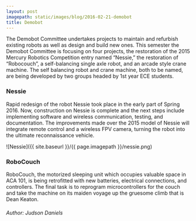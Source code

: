 ```yaml
---
layout: post
imagepath: static/images/blog/2016-02-21-demobot
title: Demobot
---
```


The Demobot Committee undertakes projects to maintain and refurbish existing
robots as well as design and build new ones. This semester the Demobot Committee
is focusing on four projects, the restoration of the 2015 Mercury Robotics
Competition entry named “Nessie,” the restoration of “Robocouch”, a
self-balancing single axle robot, and an arcade style crane machine. The self
balancing robot and crane machine, both to be named, are being developed by two
groups headed by 1st year ECE students.

### Nessie

Rapid redesign of the robot Nessie took place in the early part of Spring 2016.
Now, construction on Nessie is complete and the next steps include implementing
software and wireless communication, testing, and documentation. The
improvements made over the 2015 model of Nessie will integrate remote control
and a wireless FPV camera, turning the robot into the ultimate reconnaissance
vehicle.

![Nessie]({{ site.baseurl }}/{{ page.imagepath }}/nessie.png)

### RoboCouch

RoboCouch, the motorized sleeping unit which occupies valuable space in ACA 101,
is being retrofitted with new batteries, electrical connections, and
controllers. The final task is to reprogram microcontrollers for the couch and
take the machine on its maiden voyage up the gruesome climb that is Dean Keaton.

###### Author: Judson Daniels
